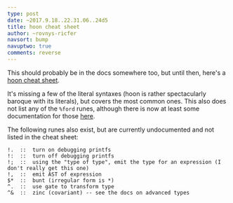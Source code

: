 ```yaml
---
type: post
date: ~2017.9.18..22.31.06..24d5
title: hoon cheat sheet
author: ~rovnys-ricfer
navsort: bump
navuptwo: true
comments: reverse
---
```


This should probably be in the docs somewhere too, but until then, here's a [hoon cheat sheet](https://docs.google.com/document/d/1OiPaW187NHFMGaSprAl-Ed3_r7NyeZfqgOoB9s_fFik/edit?usp=sharing).

It's missing a few of the literal syntaxes (hoon is rather spectacularly baroque with its literals), but covers the most common ones. This also does not list any of the `%ford` runes, although there is now at least some documentation for those [here](https://urbit.org/docs/arvo/internals/ford/runes.md). 

The following runes also exist, but are currently undocumented and not listed in the cheat sheet:
```
!.  ::  turn on debugging printfs
!:  ::  turn off debugging printfs
!;  ::  using the "type of type", emit the type for an expression (I don't really get this one)
!,  ::  emit AST of expression
$*  ::  bunt (irregular form is *)
^.  ::  use gate to transform type
^&  ::  zinc (covariant) -- see the docs on advanced types
```
